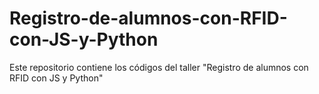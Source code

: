 # Registro-de-alumnos-con-RFID-con-JS-y-Python
Este repositorio contiene los códigos del taller "Registro de alumnos con RFID con JS y Python" 
